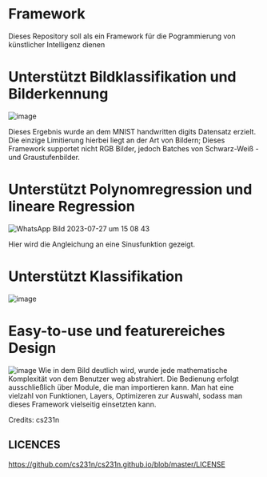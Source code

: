 # Framework
Dieses Repository soll als ein Framework für die Pogrammierung von künstlicher Intelligenz dienen

# Unterstützt Bildklassifikation und Bilderkennung
![image](https://github.com/FalkAurel/BWKI/assets/137809006/b2fe7bcf-26eb-47ab-93b6-7982d9f1e43a)

Dieses Ergebnis wurde an dem  MNIST handwritten digits Datensatz erzielt. Die einzige Limitierung hierbei liegt an der Art von Bildern; Dieses Framework supportet nicht RGB Bilder, jedoch Batches von Schwarz-Weiß -und Graustufenbilder.

# Unterstützt Polynomregression und lineare Regression
![WhatsApp Bild 2023-07-27 um 15 08 43](https://github.com/FalkAurel/BWKI/assets/137809006/4548f214-c70e-4934-8a41-fd6ba75aebdf)

Hier wird die Angleichung an eine Sinusfunktion gezeigt. 

# Unterstützt Klassifikation
![image](https://github.com/FalkAurel/BWKI/assets/137809006/06bff117-15df-4ed0-af1c-d6735e371b86)

# Easy-to-use und featurereiches Design
![image](https://github.com/FalkAurel/BWKI/assets/137809006/e7f8835b-f221-46a0-b6ba-aca26332ba05)
Wie in dem Bild deutlich wird, wurde jede mathematische Komplexität von dem Benutzer weg abstrahiert. Die Bedienung erfolgt ausschließlich über Module, die man importieren kann. Man hat eine vielzahl von Funktionen, Layers, Optimizeren zur Auswahl, sodass man dieses Framework vielseitig einsetzten kann.


Credits: cs231n
## LICENCES
https://github.com/cs231n/cs231n.github.io/blob/master/LICENSE
